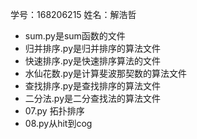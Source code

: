 
 学号：168206215     姓名：解浩哲
 - sum.py是sum函数的文件
 - 归并排序.py是归并排序的算法文件
 - 快速排序.py是快速排序算法的文件
 - 水仙花数.py是计算斐波那契数的算法文件
 - 查找排序.py是查找排序的算法文件
 - 二分法.py是二分查找法的算法文件
 - 07.py 拓扑排序
 - 08.py从hit到cog
